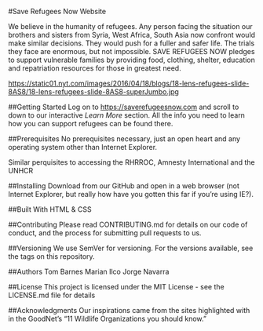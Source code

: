 #Save Refugees Now Website

We believe in the humanity of refugees. Any person facing the situation our brothers and sisters from Syria, West Africa, South Asia now confront would make similar decisions. They would push for a fuller and safer life. The trials they face are enormous, but not impossible. SAVE REFUGEES NOW pledges to support vulnerable families by providing food, clothing, shelter, education and repatriation resources for those in greatest need.

https://static01.nyt.com/images/2016/04/18/blogs/18-lens-refugees-slide-8AS8/18-lens-refugees-slide-8AS8-superJumbo.jpg

##Getting Started
Log on to https://saverefugeesnow.com and scroll to down to our interactive *Learn More* section. All the info you need to learn how you can support refugees can be found there.

##Prerequisites
No prerequisites necessary, just an open heart and any operating system other than Internet Explorer.

Similar perquisites to accessing the RHRROC, Amnesty International and the UNHCR

##Installing
Download from our GitHub and open in a web browser (not Internet Explorer, but really how have you gotten this far if you’re using IE?).

##Built With
HTML
&
CSS

##Contributing
Please read CONTRIBUTING.md for details on our code of conduct, and the process for submitting pull requests to us.

##Versioning
We use SemVer for versioning. For the versions available, see the tags on this repository.

##Authors
Tom Barnes
Marian Ilco
Jorge Navarra

##License
This project is licensed under the MIT License - see the LICENSE.md file for details

##Acknowledgments
Our inspirations came from the sites highlighted with in the GoodNet’s “11 Wildlife Organizations you should know.”
